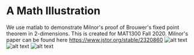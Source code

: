 # A Math Illustration
We use matlab to demonstrate Milnor's proof of Brouwer's fixed point theorem in 2-dimensions. This is created for MAT1300 Fall 2020.
Milnor's paper can be found here https://www.jstor.org/stable/2320860
![alt text](fieldvx.png=raw?true)
![alt text](fieldwx.png=raw?true)
![alt text](plot_final.png=raw?true)

